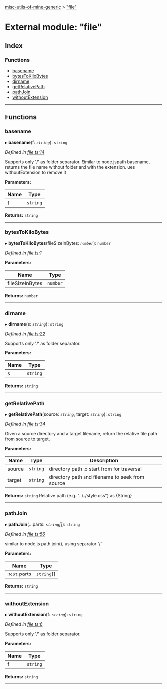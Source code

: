[misc-utils-of-mine-generic](../README.md) > ["file"](../modules/_file_.md)

# External module: "file"

## Index

### Functions

* [basename](_file_.md#basename)
* [bytesToKiloBytes](_file_.md#bytestokilobytes)
* [dirname](_file_.md#dirname)
* [getRelativePath](_file_.md#getrelativepath)
* [pathJoin](_file_.md#pathjoin)
* [withoutExtension](_file_.md#withoutextension)

---

## Functions

<a id="basename"></a>

###  basename

▸ **basename**(f: *`string`*): `string`

*Defined in [file.ts:14](https://github.com/cancerberoSgx/misc-utils-of-mine/blob/217bd9b/misc-utils-of-mine-generic/src/file.ts#L14)*

Supports only '/' as folder separator. Similar to node.jspath basename, returns the file name without folder and with the extension. ues withoutExtension to remove it

**Parameters:**

| Name | Type |
| ------ | ------ |
| f | `string` |

**Returns:** `string`

___
<a id="bytestokilobytes"></a>

###  bytesToKiloBytes

▸ **bytesToKiloBytes**(fileSizeInBytes: *`number`*): `number`

*Defined in [file.ts:1](https://github.com/cancerberoSgx/misc-utils-of-mine/blob/217bd9b/misc-utils-of-mine-generic/src/file.ts#L1)*

**Parameters:**

| Name | Type |
| ------ | ------ |
| fileSizeInBytes | `number` |

**Returns:** `number`

___
<a id="dirname"></a>

###  dirname

▸ **dirname**(s: *`string`*): `string`

*Defined in [file.ts:22](https://github.com/cancerberoSgx/misc-utils-of-mine/blob/217bd9b/misc-utils-of-mine-generic/src/file.ts#L22)*

Supports only '/' as folder separator.

**Parameters:**

| Name | Type |
| ------ | ------ |
| s | `string` |

**Returns:** `string`

___
<a id="getrelativepath"></a>

###  getRelativePath

▸ **getRelativePath**(source: *`string`*, target: *`string`*): `string`

*Defined in [file.ts:34](https://github.com/cancerberoSgx/misc-utils-of-mine/blob/217bd9b/misc-utils-of-mine-generic/src/file.ts#L34)*

Given a source directory and a target filename, return the relative file path from source to target.

**Parameters:**

| Name | Type | Description |
| ------ | ------ | ------ |
| source | `string` |  directory path to start from for traversal |
| target | `string` |  directory path and filename to seek from source |

**Returns:** `string`
Relative path (e.g. "../../style.css") as {String}

___
<a id="pathjoin"></a>

###  pathJoin

▸ **pathJoin**(...parts: *`string`[]*): `string`

*Defined in [file.ts:56](https://github.com/cancerberoSgx/misc-utils-of-mine/blob/217bd9b/misc-utils-of-mine-generic/src/file.ts#L56)*

similar to node.js path.join(), using separator '/'

**Parameters:**

| Name | Type |
| ------ | ------ |
| `Rest` parts | `string`[] |

**Returns:** `string`

___
<a id="withoutextension"></a>

###  withoutExtension

▸ **withoutExtension**(f: *`string`*): `string`

*Defined in [file.ts:6](https://github.com/cancerberoSgx/misc-utils-of-mine/blob/217bd9b/misc-utils-of-mine-generic/src/file.ts#L6)*

Supports only '/' as folder separator.

**Parameters:**

| Name | Type |
| ------ | ------ |
| f | `string` |

**Returns:** `string`

___


